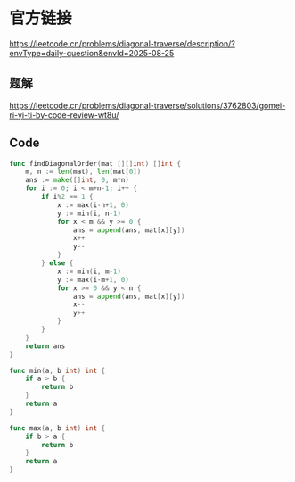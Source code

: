 # 官方链接
https://leetcode.cn/problems/diagonal-traverse/description/?envType=daily-question&envId=2025-08-25

## 题解
https://leetcode.cn/problems/diagonal-traverse/solutions/3762803/gomei-ri-yi-ti-by-code-review-wt8u/

## Code
```go
func findDiagonalOrder(mat [][]int) []int {
    m, n := len(mat), len(mat[0])
    ans := make([]int, 0, m*n)
    for i := 0; i < m+n-1; i++ {
        if i%2 == 1 {
            x := max(i-n+1, 0)
            y := min(i, n-1)
            for x < m && y >= 0 {
                ans = append(ans, mat[x][y])
                x++
                y--
            }
        } else {
            x := min(i, m-1)
            y := max(i-m+1, 0)
            for x >= 0 && y < n {
                ans = append(ans, mat[x][y])
                x--
                y++
            }
        }
    }
    return ans
}

func min(a, b int) int {
    if a > b {
        return b
    }
    return a
}

func max(a, b int) int {
    if b > a {
        return b
    }
    return a
}
```